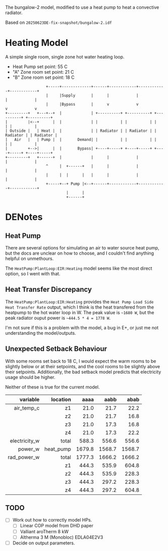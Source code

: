 The bungalow-2 model, modified to use a heat pump to heat a convective radiator.

Based on `20250623DE-fix-snapshot/bungalow-2.idf`

# Heating Model

A simple single room, single zone hot water heating loop.

- Heat Pump set point: 55 C
- "A" Zone room set point: 21 C
- "B" Zone room set point: 18 C

```
                  +-----+-------------+------+------------+------------+------------+
                  |     |Supply       |      |            |            |            |
                  |     |Bypass       |      v            v            v            v
+---------+   +---+--+  |             | +----------+ +----------+ +----------+ +----------+
|         |<--+      |  |             | |          | |          | |          | |          |
| Outside |   | Heat |  |             | | Radiator | | Radiator | | Radiator | | Radiator |
|   Air   |   | Pump |  |       Demand| |          | |          | |          | |          |
|         +-->|      |  |       Bypass| +----+-----+ +----+-----+ +----+-----+ +----+-----+
+---------+   +------+  |             |      |            |            |            | 
                  ^     |  +------+   |      |            |            |            |  
                  |     |  |      |   |      |            |            |            | 
                  +-----+--+ Pump |<--+------+------------+------------+------------+
                           |      |                 
                           +------+                 
```
# DENotes

## Heat Pump

There are several options for simulating an air to water source heat pump,
but the docs are unclear on how to choose, and I couldn't find anything helpful
on unmethours.

The `HeatPump:PlantLoop:EIR:Heating` model seems like the most direct option,
so I went with that.

## Heat Transfer Discrepancy

The `HeatPump:PlantLoop:EIR:Heating` provides the `Heat Pump Load Side Heat Transfer Rate` output, 
which I think is the heat transfered from the heatpump to the hot water loop in W.
The peak value is `~1680 W`, but the peak radiator ouput power is `~444.5 * 4 = 1778 W`.

I'm not sure if this is a problem with the model, a bug in E+,
or just me not understanding the model/outputs.


## Unexpected Setback Behaviour

With some rooms set back to 18 C, I would expect the warm rooms
to be slightly below or at their setpoints, and the cool rooms
to be slightly above their setpoints.
Additionally, the bad setback model predicts that electricity usage
should be higher.

Neither of these is true for the current model.

| variable      | location   | aaaa   | aabb   | abab   |
|--------------:|-----------:|-------:|-------:|-------:|
| air_temp_c    | z1         |   21.0 |   21.7 |   22.2 |
|               | z2         |   21.0 |   21.7 |   16.8 |
|               | z3         |   21.0 |   17.3 |   16.8 |
|               | z4         |   21.0 |   17.3 |   22.2 |
| electricity_w | total      |  588.3 |  556.6 |  556.6 |
| power_w       | heat_pump  | 1679.8 | 1568.7 | 1568.7 |
| rad_power_w   | total      | 1777.3 | 1666.2 | 1666.2 |
|               | z1         |  444.3 |  535.9 |  604.8 |
|               | z2         |  444.3 |  535.9 |  228.3 |
|               | z3         |  444.3 |  297.2 |  228.3 |
|               | z4         |  444.3 |  297.2 |  604.8 |

## TODO

- [ ] Work out how to correctly model HPs.
  - [ ] Linear COP model from DHD paper
  - [ ] Valliant aroTherm 8 kW
  - [ ] Altherma 3 M (Monobloc) EDLA04E2V3
- [ ] Decide on output parameters.
